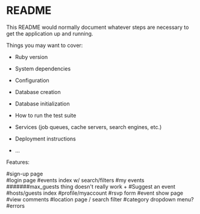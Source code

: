 # README

This README would normally document whatever steps are necessary to get the
application up and running.

Things you may want to cover:

* Ruby version

* System dependencies

* Configuration

* Database creation

* Database initialization

* How to run the test suite

* Services (job queues, cache servers, search engines, etc.)

* Deployment instructions

* ...


Features:

#sign-up page  
#login page
#events index w/ search/filters
#my events
#######max_guests thing doesn't really work +
#Suggest an event
#hosts/guests index
#profile/myaccount
#rsvp form
#event show page
#view comments
#location page / search filter
#category dropdown menu?
#errors
